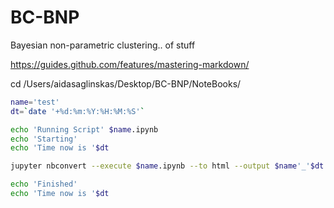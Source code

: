 # BC-BNP

Bayesian non-parametric clustering.. of stuff

https://guides.github.com/features/mastering-markdown/

cd /Users/aidasaglinskas/Desktop/BC-BNP/NoteBooks/

```bash
name='test'
dt=`date '+%d:%m:%Y:%H:%M:%S'`

echo 'Running Script' $name.ipynb
echo 'Starting'
echo 'Time now is '$dt

jupyter nbconvert --execute $name.ipynb --to html --output $name'_'$dt.html

echo 'Finished'
echo 'Time now is '$dt
```
